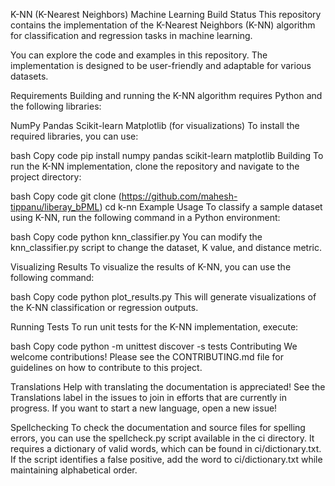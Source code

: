K-NN (K-Nearest Neighbors) Machine Learning
Build Status
This repository contains the implementation of the K-Nearest Neighbors (K-NN) algorithm for classification and regression tasks in machine learning.

You can explore the code and examples in this repository. The implementation is designed to be user-friendly and adaptable for various datasets.

Requirements
Building and running the K-NN algorithm requires Python and the following libraries:

NumPy
Pandas
Scikit-learn
Matplotlib (for visualizations)
To install the required libraries, you can use:

bash
Copy code
pip install numpy pandas scikit-learn matplotlib
Building
To run the K-NN implementation, clone the repository and navigate to the project directory:

bash
Copy code
git clone (https://github.com/mahesh-tippanu/liberay_bPML)
cd k-nn
Example Usage
To classify a sample dataset using K-NN, run the following command in a Python environment:

bash
Copy code
python knn_classifier.py
You can modify the knn_classifier.py script to change the dataset, K value, and distance metric.

Visualizing Results
To visualize the results of K-NN, you can use the following command:

bash
Copy code
python plot_results.py
This will generate visualizations of the K-NN classification or regression outputs.

Running Tests
To run unit tests for the K-NN implementation, execute:

bash
Copy code
python -m unittest discover -s tests
Contributing
We welcome contributions! Please see the CONTRIBUTING.md file for guidelines on how to contribute to this project.

Translations
Help with translating the documentation is appreciated! See the Translations label in the issues to join in efforts that are currently in progress. If you want to start a new language, open a new issue!

Spellchecking
To check the documentation and source files for spelling errors, you can use the spellcheck.py script available in the ci directory. It requires a dictionary of valid words, which can be found in ci/dictionary.txt. If the script identifies a false positive, add the word to ci/dictionary.txt while maintaining alphabetical order.


